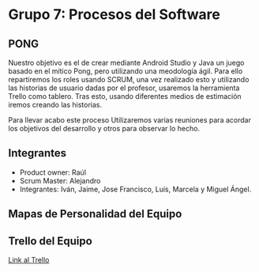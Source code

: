 # Grupo 7: Procesos del Software

## PONG
Nuestro objetivo es el de crear mediante Android Studio y Java un juego basado en el mítico Pong, pero utilizando una meodología ágil. Para ello repartiremos los roles usando SCRUM, una vez realizado esto y utilizando las historias de usuario dadas por el profesor, usaremos la herramienta Trello como tablero. Tras esto, usando diferentes medios de estimación iremos creando las historias.

Para llevar acabo este proceso Utilizaremos varias reuniones para acordar los objetivos del desarrollo y otros para observar lo hecho.

## Integrantes
- Product owner:
  Raúl
- Scrum Master:
  Alejandro
- Integrantes: Iván, Jaime, Jose Francisco, Luís, Marcela y Miguel Ángel.

## Mapas de Personalidad del Equipo

## Trello del Equipo
[Link al Trello](https://trello.com/b/CxU26Vmz/g7)
   
